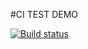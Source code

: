 #CI TEST DEMO

[![Build status](https://ci.appveyor.com/api/projects/status/o7d65luttabmfs5d?svg=true)](https://ci.appveyor.com/project/Letiana0622/setjs)